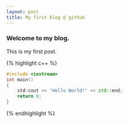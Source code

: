 ```yaml
---
layout: post
title: My first blog @ github
---
```


### Welcome to my blog.

 This is my first post.
 

{% highlight c++ %}
```c++
#include <iostream>
int main()
{
    std:cout << "Hello World!" << std::end;
    return 0;
}
```
{% endhighlight %}


